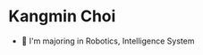 # Kangmin Choi

 * 📖 I'm majoring in Robotics, Intelligence System


<!--
**kangmincho1/kangmincho1** is a ✨ _special_ ✨ repository because its `README.md` (this file) appears on your GitHub profile.

Here are some ideas to get you started:

